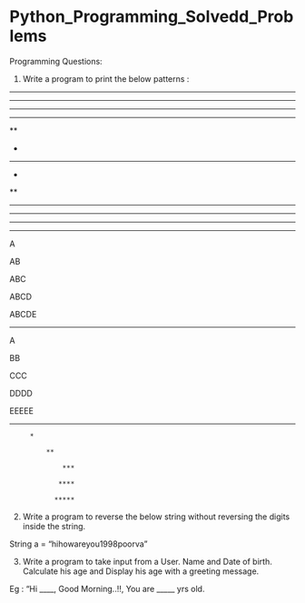 # Python_Programming_Solvedd_Problems
Programming Questions:

1. Write a program to print the below patterns :





---------------------------



*****

****

***

**

*

----------------------------


*

**

***

****

*****

----------------------------



A

AB

ABC

ABCD

ABCDE



----------------------------



A

BB

CCC

DDDD

EEEEE



-----------------------------

		 *

	         **

                 ***

                ****

               *****



2. Write a program to reverse the below string without reversing the digits inside the string.



String a = “hihowareyou1998poorva”



3. Write a program to take input from a User. Name and Date of birth. Calculate his age and Display his age with a greeting message. 



Eg : “Hi ____, Good Morning..!!, You are _____ yrs old. 
